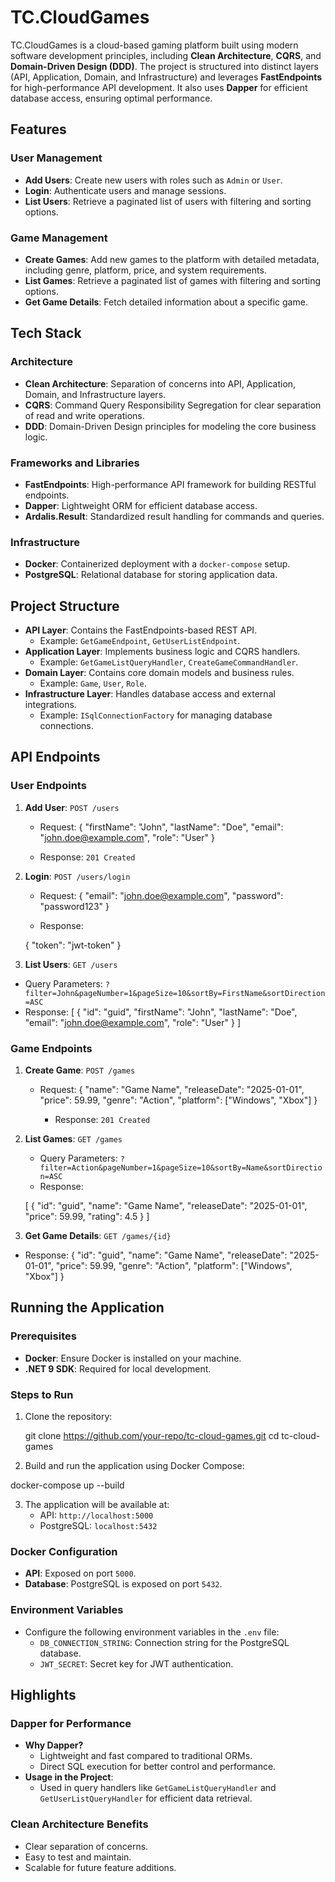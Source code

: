 # TC.CloudGames

TC.CloudGames is a cloud-based gaming platform built using modern software development principles, including **Clean Architecture**, **CQRS**, and **Domain-Driven Design (DDD)**. The project is structured into distinct layers (API, Application, Domain, and Infrastructure) and leverages **FastEndpoints** for high-performance API development. It also uses **Dapper** for efficient database access, ensuring optimal performance.

## Features

### User Management
- **Add Users**: Create new users with roles such as `Admin` or `User`.
- **Login**: Authenticate users and manage sessions.
- **List Users**: Retrieve a paginated list of users with filtering and sorting options.

### Game Management
- **Create Games**: Add new games to the platform with detailed metadata, including genre, platform, price, and system requirements.
- **List Games**: Retrieve a paginated list of games with filtering and sorting options.
- **Get Game Details**: Fetch detailed information about a specific game.

## Tech Stack

### Architecture
- **Clean Architecture**: Separation of concerns into API, Application, Domain, and Infrastructure layers.
- **CQRS**: Command Query Responsibility Segregation for clear separation of read and write operations.
- **DDD**: Domain-Driven Design principles for modeling the core business logic.

### Frameworks and Libraries
- **FastEndpoints**: High-performance API framework for building RESTful endpoints.
- **Dapper**: Lightweight ORM for efficient database access.
- **Ardalis.Result**: Standardized result handling for commands and queries.

### Infrastructure
- **Docker**: Containerized deployment with a `docker-compose` setup.
- **PostgreSQL**: Relational database for storing application data.

## Project Structure

- **API Layer**: Contains the FastEndpoints-based REST API.
  - Example: `GetGameEndpoint`, `GetUserListEndpoint`.
- **Application Layer**: Implements business logic and CQRS handlers.
  - Example: `GetGameListQueryHandler`, `CreateGameCommandHandler`.
- **Domain Layer**: Contains core domain models and business rules.
  - Example: `Game`, `User`, `Role`.
- **Infrastructure Layer**: Handles database access and external integrations.
  - Example: `ISqlConnectionFactory` for managing database connections.

## API Endpoints

### User Endpoints
1. **Add User**: `POST /users`
   - Request: 
     {
   "firstName": "John",
   "lastName": "Doe",
   "email": "john.doe@example.com",
   "role": "User"
 }

    - Response: `201 Created`
2. **Login**: `POST /users/login`
   - Request: 
     {
   "email": "john.doe@example.com",
   "password": "password123"
 }

    - Response: 
     
     {
   "token": "jwt-token"
 }

 3. **List Users**: `GET /users`
   - Query Parameters: `?filter=John&pageNumber=1&pageSize=10&sortBy=FirstName&sortDirection=ASC`
   - Response: 
      [
   {
     "id": "guid",
     "firstName": "John",
     "lastName": "Doe",
     "email": "john.doe@example.com",
     "role": "User"
   }
 ]


### Game Endpoints
1. **Create Game**: `POST /games`
   - Request: 
 {
   "name": "Game Name",
   "releaseDate": "2025-01-01",
   "price": 59.99,
   "genre": "Action",
   "platform": ["Windows", "Xbox"]
 }

        - Response: `201 Created`
2. **List Games**: `GET /games`
   - Query Parameters: `?filter=Action&pageNumber=1&pageSize=10&sortBy=Name&sortDirection=ASC`
   - Response: 
     

   [
   {
     "id": "guid",
     "name": "Game Name",
     "releaseDate": "2025-01-01",
     "price": 59.99,
     "rating": 4.5
   }
 ]

  3. **Get Game Details**: `GET /games/{id}`
   - Response: 
       {
   "id": "guid",
   "name": "Game Name",
   "releaseDate": "2025-01-01",
   "price": 59.99,
   "genre": "Action",
   "platform": ["Windows", "Xbox"]
 }
 

## Running the Application

### Prerequisites
- **Docker**: Ensure Docker is installed on your machine.
- **.NET 9 SDK**: Required for local development.

### Steps to Run
1. Clone the repository:
   
   git clone https://github.com/your-repo/tc-cloud-games.git cd tc-cloud-games


2. Build and run the application using Docker Compose:
   
docker-compose up --build

3. The application will be available at:
   - API: `http://localhost:5000`
   - PostgreSQL: `localhost:5432`

### Docker Configuration
- **API**: Exposed on port `5000`.
- **Database**: PostgreSQL is exposed on port `5432`.

### Environment Variables
- Configure the following environment variables in the `.env` file:
  - `DB_CONNECTION_STRING`: Connection string for the PostgreSQL database.
  - `JWT_SECRET`: Secret key for JWT authentication.

## Highlights

### Dapper for Performance
- **Why Dapper?**
  - Lightweight and fast compared to traditional ORMs.
  - Direct SQL execution for better control and performance.
- **Usage in the Project**:
  - Used in query handlers like `GetGameListQueryHandler` and `GetUserListQueryHandler` for efficient data retrieval.

### Clean Architecture Benefits
- Clear separation of concerns.
- Easy to test and maintain.
- Scalable for future feature additions.
